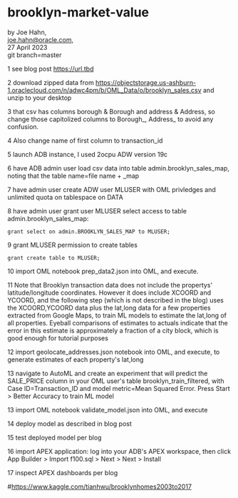 # brooklyn-market-value

by Joe Hahn,<br />
joe.hahn@oracle.com,<br />
27 April 2023<br />
git branch=master

1 see blog post https://url.tbd

2 download zipped data from https://objectstorage.us-ashburn-1.oraclecloud.com/n/adwc4pm/b/OML_Data/o/brooklyn_sales.csv
and unzip to your desktop

3 that csv has columns borough & Borough and address & Address, so change those capitolized columns to Borough_, Address_
to avoid any confusion.

4 Also change name of first column to transaction_id

5 launch ADB instance, I used 2ocpu ADW version 19c

6 have ADB admin user load csv data into table admin.brooklyn_sales_map, noting that the table name=file name + _map

7 have admin user create ADW user MLUSER with OML privledges and unlimited quota on tablespace on DATA

8 have admin user grant user MLUSER select access to table admin.brooklyn_sales_map:

    grant select on admin.BROOKLYN_SALES_MAP to MLUSER;

9 grant MLUSER permission to create tables

    grant create table to MLUSER;

10 import OML notebook prep_data2.json into OML, and execute. 

11 Note that Brooklyn transaction data does not include the propertys' latitude/longitude
coordinates. However it does include XCOORD and YCOORD, and
the following step (which is not described in the blog) uses the XCOORD,YCOORD data
plus the lat,long data for a few properties extracted from Google Maps,
to train ML models to estimate the lat,long of all properties. Eyeball comparisons of estimates
to actuals indicate that the error in this estimate is approximately a fraction of a city block,
which is good enough for tutorial purposes

12 import geolocate_addresses.json notebook into OML, and execute, to generate estimates
of each property's lat,long

13 navigate to AutoML and create an experiment that will predict the SALE_PRICE column
in your OML user's table brooklyn_train_filtered, with Case ID=Transaction_ID and
model metric=Mean Squared Error. Press Start > Better Accuracy to train ML model

13 import OML notebook validate_model.json into OML, and execute

14 deploy model as described in blog post

15 test deployed model per blog

16 import APEX application: log into your ADB's APEX workspace, then
click App Builder > Import f100.sql > Next > Next > Install

17 inspect APEX dashboards per blog

#https://www.kaggle.com/tianhwu/brooklynhomes2003to2017 


